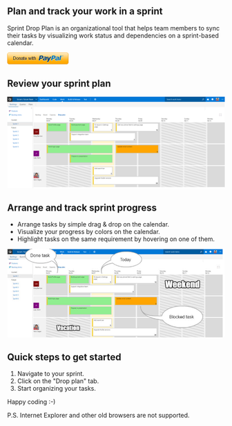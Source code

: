 ## Plan and track your work in a sprint ##

Sprint Drop Plan is an organizational tool that helps team members to sync their tasks by visualizing work status and dependencies on a sprint-based calendar. 

[![Donate](images/donate.png)](https://www.paypal.me/yanivsegev/5)  

## Review your sprint plan ##

![Drop plan](images/dropplan.png)

## Arrange and track sprint progress ##

- Arrange tasks by simple drag & drop on the calendar.
- Visualize your progress by colors on the calendar.
- Highlight tasks on the same requirement by hovering on one of them.

![Drop plan](images/DropPlanWithHelp.png)

## Quick steps to get started ##

1. Navigate to your sprint.
2. Click on the "Drop plan" tab.
3. Start organizing your tasks.

Happy coding :-)

P.S.
Internet Explorer and other old browsers are not supported.